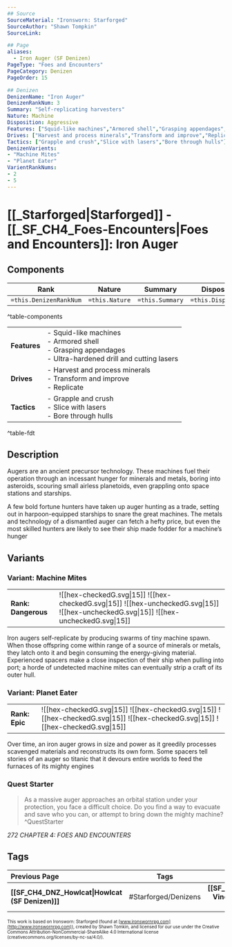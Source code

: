 ```yaml
---
## Source
SourceMaterial: "Ironsworn: Starforged"
SourceAuthor: "Shawn Tompkin"
SourceLink: 

## Page
aliases:
  - Iron Auger (SF Denizen)
PageType: "Foes and Encounters"
PageCategory: Denizen
PageOrder: 15

## Denizen
DenizenName: "Iron Auger"
DenizenRankNum: 3
Summary: "Self-replicating harvesters"
Nature: Machine
Disposition: Aggressive
Features: ["Squid-like machines","Armored shell","Grasping appendages","Ultra-hardened drill and cutting lasers"]
Drives: ["Harvest and process minerals","Transform and improve","Replicate"]
Tactics: ["Grapple and crush","Slice with lasers","Bore through hulls"]
DenizenVarients:
- "Machine Mites"
- "Planet Eater"
VarientRankNums:
- 2
- 5
---
```

# [[_Starforged|Starforged]] - [[_SF_CH4_Foes-Encounters|Foes and Encounters]]: Iron Auger
## Components
| **Rank** | Nature | Summary | Disposition |
| :---: | --- | --- | --- |
| `=this.DenizenRankNum` | `=this.Nature` | `=this.Summary` | `=this.Disposition`  |
^table-components

|  |  |
| --- | --- |
| **Features** | - Squid-like machines<br>- Armored shell<br>- Grasping appendages<br>- Ultra-hardened drill and cutting lasers |
| **Drives** | - Harvest and process minerals<br>- Transform and improve<br>- Replicate |
| **Tactics** | - Grapple and crush<br>- Slice with lasers<br>- Bore through hulls |
^table-fdt

## Description
Augers are an ancient precursor technology. These machines fuel their operation through an incessant hunger for minerals and metals, boring into asteroids, scouring small airless planetoids, even grappling onto space stations and starships.

A few bold fortune hunters have taken up auger hunting as a trade, setting out in harpoon-equipped starships to snare the great machines. The metals and technology of a dismantled auger can fetch a hefty price, but even the most skilled hunters are likely to see their ship made fodder for a machine’s hunger

## Variants
### Variant: Machine Mites
| | |
| --- | --- |
| **Rank: Dangerous** | ![[hex-checkedG.svg\|15]] ![[hex-checkedG.svg\|15]] ![[hex-uncheckedG.svg\|15]] ![[hex-uncheckedG.svg\|15]] ![[hex-uncheckedG.svg\|15]] |

Iron augers self-replicate by producing swarms of tiny machine spawn. When those offspring come within range of a source of minerals or metals, they latch onto it and begin consuming the energy-giving material. Experienced spacers make a close inspection of their ship when pulling into port; a horde of undetected machine mites can eventually strip a craft of its outer hull.

### Variant: Planet Eater
| | |
| --- | --- |
| **Rank: Epic** | ![[hex-checkedG.svg\|15]] ![[hex-checkedG.svg\|15]] ![[hex-checkedG.svg\|15]] ![[hex-checkedG.svg\|15]] ![[hex-checkedG.svg\|15]] |

Over time, an iron auger grows in size and power as it greedily processes scavenged materials and reconstructs its own form. Some spacers tell stories of an auger so titanic that it devours entire worlds to feed the furnaces of its mighty engines

### Quest Starter
> As a massive auger approaches an orbital station under your protection, you face a difficult choice. Do you find a way to evacuate and save who you can, or attempt to bring down the mighty machine? ^QuestStarter

*272 CHAPTER 4: FOES AND ENCOUNTERS*

## Tags
| Previous Page | Tags | Next Page |
|:--- |:---:| ---:|
| **[[SF_CH4_DNZ_Howlcat\|Howlcat (SF Denizen)]]** | #Starforged/Denizens | **[[SF_CH4_DNZ_Puppet Vine\|Puppet Vine (SF Denizen)]]** |

<font size=-2>This work is based on Ironsworn: Starforged (found at [www.ironswornrpg.com](http://www.ironswornrpg.com)), created by Shawn Tomkin, and licensed for our use under the Creative Commons Attribution-NonCommercial-ShareAlike 4.0 International license  (creativecommons.org/licenses/by-nc-sa/4.0/).</font>